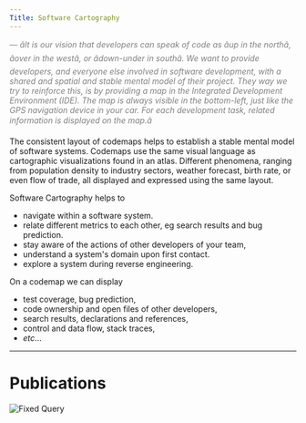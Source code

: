 ```yaml
---
Title: Software Cartography
---
```


<span style="color:gray;">&mdash; *âIt is our vision that developers can speak of code as âup in the northâ, âover in the westâ, or âdown-under in southâ. We want to provide developers, and everyone else involved in software development, with a *shared* and *spatial* and *stable* mental model of their project. They way we try to reinforce this, is by providing a map in the Integrated Development Environment (IDE). The map is always visible in the bottom-left, just like the GPS navigation device in your car. For each development task, related information is displayed on the map.â*</span>

The consistent layout of codemaps helps to establish a stable mental model of software systems. Codemaps use the same visual language as cartographic visualizations found in an atlas. Different phenomena, ranging from population density to industry sectors, weather forecast, birth rate, or even flow of trade, all displayed and expressed using the same layout. 

Software Cartography helps to 


-  navigate within a software system.
-  relate different metrics to each other, eg search results and bug prediction.
-  stay aware of the actions of other developers of your team,
-  understand a system's domain upon first contact.
-  explore a system during reverse engineering. 

On a codemap we can display 


-  test coverage, bug prediction, 
-  code ownership and open files of other developers,
-  search results, declarations and references,
-  control and data flow, stack traces,
-  *etc*&hellip;


---
# Publications

![Fixed Query](%base_url%/scgbib/fixedquery)
